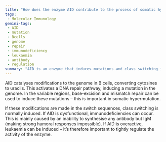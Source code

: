 ```yaml
---
title: "How does the enzyme AID contribute to the process of somatic hypermutation and class switching in B cells?"
tags:
 - Molecular Immunology
gemini-tags:
 - AID
 - mutation
 - Bcells
 - genome
 - repair
 - immunodeficiency
 - leukaemia
 - antibody
 - regulation
summary: "AID is an enzyme that induces mutations and class switching in B cells by modifying DNA, and its dysregulation can lead to immunodeficiencies or leukemia."
---
```

AID catalyses modifications to the genome in B cells, converting cytosines to uracils. This activates a DNA repair pathway, inducing a mutation in the genome. In the variable regions, base-excision and mismatch repair can be used to induce these mutations – this is important in somatic hypermutation. 

If these modifications are made in the switch sequences, class switching is normally induced. If AID is dysfunctional, immunodeficiencies can occur. This is mainly caused by an inability to synthesise any antibody but IgM (making strong humoral responses impossible). If AID is overactive, leukaemia can be induced – it’s therefore important to tightly regulate the activity of the enzyme.